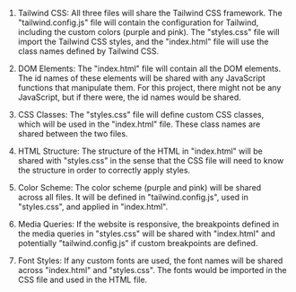 1. Tailwind CSS: All three files will share the Tailwind CSS framework. The "tailwind.config.js" file will contain the configuration for Tailwind, including the custom colors (purple and pink). The "styles.css" file will import the Tailwind CSS styles, and the "index.html" file will use the class names defined by Tailwind CSS.

2. DOM Elements: The "index.html" file will contain all the DOM elements. The id names of these elements will be shared with any JavaScript functions that manipulate them. For this project, there might not be any JavaScript, but if there were, the id names would be shared.

3. CSS Classes: The "styles.css" file will define custom CSS classes, which will be used in the "index.html" file. These class names are shared between the two files.

4. HTML Structure: The structure of the HTML in "index.html" will be shared with "styles.css" in the sense that the CSS file will need to know the structure in order to correctly apply styles.

5. Color Scheme: The color scheme (purple and pink) will be shared across all files. It will be defined in "tailwind.config.js", used in "styles.css", and applied in "index.html".

6. Media Queries: If the website is responsive, the breakpoints defined in the media queries in "styles.css" will be shared with "index.html" and potentially "tailwind.config.js" if custom breakpoints are defined.

7. Font Styles: If any custom fonts are used, the font names will be shared across "index.html" and "styles.css". The fonts would be imported in the CSS file and used in the HTML file.